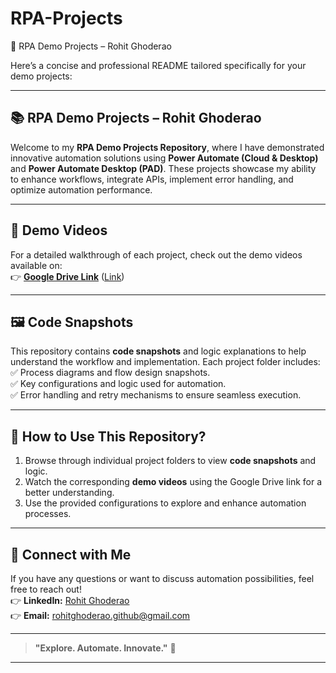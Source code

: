 # RPA-Projects
🤖 RPA Demo Projects – Rohit Ghoderao

Here’s a concise and professional README tailored specifically for your demo projects:

---

## 📚 **RPA Demo Projects – Rohit Ghoderao**  

Welcome to my **RPA Demo Projects Repository**, where I have demonstrated innovative automation solutions using **Power Automate (Cloud & Desktop)** and **Power Automate Desktop (PAD)**. These projects showcase my ability to enhance workflows, integrate APIs, implement error handling, and optimize automation performance.

---

## 🎥 **Demo Videos**  
For a detailed walkthrough of each project, check out the demo videos available on:  
👉 [**Google Drive Link**](#) ([Link](https://drive.google.com/drive/folders/1vBC_kOO08-G5bEhzHCviu5DnUvQpb8A0?usp=drive_link))  

---

## 🖼️ **Code Snapshots**  
This repository contains **code snapshots** and logic explanations to help understand the workflow and implementation. Each project folder includes:  
✅ Process diagrams and flow design snapshots.  
✅ Key configurations and logic used for automation.  
✅ Error handling and retry mechanisms to ensure seamless execution.  

---

## 📂 **How to Use This Repository?**  
1. Browse through individual project folders to view **code snapshots** and logic.  
2. Watch the corresponding **demo videos** using the Google Drive link for a better understanding.  
3. Use the provided configurations to explore and enhance automation processes.  

---

## 🤝 **Connect with Me**  
If you have any questions or want to discuss automation possibilities, feel free to reach out!  
👉 **LinkedIn:** [Rohit Ghoderao](https://linkedin.com/in/rohit-ghoderao)  
👉 **Email:** rohitghoderao.github@gmail.com  

---

> **"Explore. Automate. Innovate."** 🚀  

---
